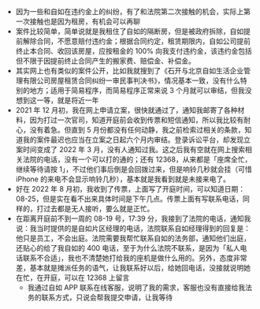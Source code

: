 - 因为一些和自如在违约金上的纠纷，有了和法院第二次接触的机会，实际上第一次接触也是因为租房，有机会可以再聊
- 案件比较简单，简单说就是我租住了自如的隔断房，但是被政府拆除，自如提前解除合同，不愿意赔付违约金；根据合同约定，租赁期限内，自如公司提前终止本合同、收回该房屋，应按租金的 100% 向我支付违约金，该违约金包括但不限于因提前终止合同产生的搬家费、赔偿金、补偿金。
- 其实网上也有类似的案件公开，比如我就搜到了《石开与北京自如生活企业管理有限公司房屋租赁合同纠纷一审民事判决书》，情况基本一致，没有什么特别的地方；适用于简易程序，而简易程序正常来说 3 个月就可以审结，但我没想到这一等，就是将近一年
- 2021 年 12 月初，我在网上申请立案，很快就通过了，通知我邮寄了各种材料，因为打过一次官司，知道开庭前会收到传票和短信通知，所以我比较有耐心，没有着急。但直到 5 月份都没有任何动静，我之前检索过相关的条款，知道我的案件最迟也应当在立案之日起六个月内审结。登录诉讼平台，却发现立案时间变成了 2022 年 3 月，没有人通知过我。这之后我有空就在网上搜索相关法院的电话，没有一个可以打的通的；还有 12368，从来都是「座席全忙，继续等待请按 1」，不过他们事后倒是会回拨过来，但是响铃几秒就会挂（可惜 iPhone 的来电不会显示响铃几秒），基本就是我看到就是未接来电了。
- 好在 2022 年 8 月初，我收到了传票，上面写了开庭时间，可以知道日期：08-25，但是实在看不出来具体时间是下午几点。传票上面有写联系电话，同样的，打过去都是无人接听，要么就是正忙。
- 在距离开庭前不到一周的 08-19 号，17:39 分，我接到了法院的电话，通知我说：我当时提供的是自如片区经理的电话，法院联系自如经理得到的回复是：他只是员工，不会出庭。法院需要我帮忙联系自如的法务部，通知他们出庭，还贴心的给了我自如的 400 电话，至于为什么法院不联系，是因为「私人电话联系不合适」，我也不清楚她打给我的座机是做什么用的。另外，态度非常差，基本就是摊派任务的语气，让我联系好以后，给她回电话，没接就说明她在忙，在开庭，可以在 12368 上留言
	- 我通过自如 APP 联系在线客服，说明了我的需求，客服也没有直接给我法务的联系方式，只说会帮我提交申请，让我等待